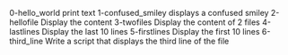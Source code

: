 0-hello_world print text
1-confused_smiley displays a confused smiley
2-hellofile Display the content
3-twofiles Display the content of 2 files
4-lastlines Display the last 10 lines
5-firstlines Display the first 10 lines
6-third_line Write a script that displays the third line of the file